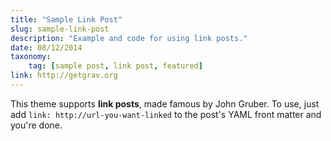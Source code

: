 ```yaml
---
title: "Sample Link Post"
slug: sample-link-post
description: "Example and code for using link posts."
date: 08/12/2014
taxonomy:
    tag: [sample post, link post, featured]
link: http://getgrav.org
---
```


This theme supports **link posts**, made famous by John Gruber. To use, just add `link: http://url-you-want-linked` to the post's YAML front matter and you're done.
